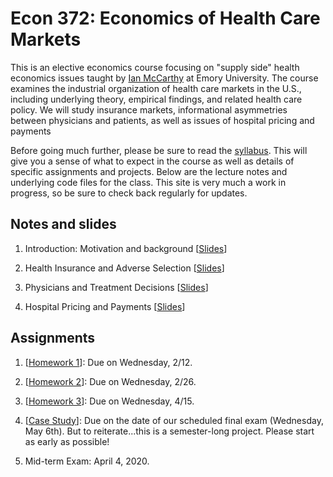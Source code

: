# Econ 372: Economics of Health Care Markets

This is an elective economics course focusing on "supply side" health economics issues taught by [Ian McCarthy](http://ianmccarthyecon.com) at Emory University. The course examines the industrial organization of health care markets in the U.S., including underlying theory,
empirical findings, and related health care policy. We will study insurance markets, informational asymmetries between physicians and patients, as well as issues of hospital pricing and payments

Before going much further, please be sure to read the [syllabus](Syllabus/Econ372-Syllabus.pdf). This will give you a sense of what to expect in the course as well as details of specific assignments and projects. Below are the lecture notes and underlying code files for the class. This site is very much a work in progress, so be sure to check back regularly for updates. 

## Notes and slides
1. Introduction: Motivation and background \[[Slides](01-Introduction/01-Introduction.html)\]

2. Health Insurance and Adverse Selection \[[Slides](02-Insurance/02-Insurance.html)\]

3. Physicians and Treatment Decisions \[[Slides](03-Agency/03-Agency.html)\]

4. Hospital Pricing and Payments \[[Slides](04-Pricing/04-Pricing.html)\]


## Assignments
1. \[[Homework 1](homework/hwk-1/hwk1-instructions.html)\]: Due on Wednesday, 2/12.

2. \[[Homework 2](homework/hwk-2/hwk2-instructions.html)\]: Due on Wednesday, 2/26.

3. \[[Homework 3](homework/hwk-3/hwk3-instructions.html)\]: Due on Wednesday, 4/15.

4. \[[Case Study](case-study/instructions.html)\]: Due on the date of our scheduled final exam (Wednesday, May 6th). But to reiterate...this is a semester-long project. Please start as early as possible!

5. Mid-term Exam: April 4, 2020.